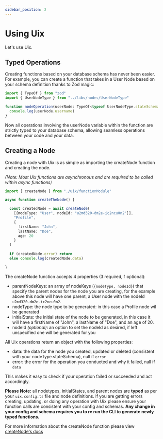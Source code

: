 ```yaml
---
sidebar_position: 2
---
```


# Using Uix

Let's use Uix.

## Typed Operations

Creating functions based on your database schema has never been easier. For example, you can create a function that takes in a User Node based on your schema definition thanks to Zod magic:

```typescript
import { TypeOf } from "zod"
import { UserNodeType } from "../libs/nodes/UserNodeType"

function nodeOperation(userNode: TypeOf<typeof UserNodeType.stateSchema>) {
  console.log(userNode.username)
}
```

Now all operations involving the userNode variable within the function are strictly typed to your database schema, allowing seamless operations between your code and your data.

## Creating a Node

Creating a node with Uix is as simple as importing the createNode function and creating the node.

_(Note: Most Uix functions are asynchronous and are required to be called within async functions)_

```typescript
import { createNode } from "./uix/functionModule"

async function createTheNode() {

  const createdNode = await createNode(
    [{nodeType: "User", nodeId: "u2md320-dm2e-ic2ncu0n2"}], 
    "Profile",
    {
      firstName: "John",
      lastName: "Doe",
      age: 20
    }
  )
  
  if (createdNode.error) return
  else console.log(createdNode.data)

}
```

The createNode function accepts 4 properties (3 required, 1 optional):

- parentNodeKeys: an array of nodeKeys (```{nodeType, nodeId}```) that specify the parent nodes for the node you are creating, for the example above this node will have one parent, a User node with the nodeId `u2md320-dm2e-ic2ncu0n2`.
- nodeType: the node type to be generated: in this case a Profile node wil be generated
- initialState: the initial state of the node to be generated, in this case it will have a firstName of "John", a lastName of "Doe", and an age of 20.
- nodeId _(optional)_: an option to set the nodeId as desired, if left unspecified one will be generated for you

All Uix operations return an object with the following properties:
- data: the data for the node you created, updated or deleted (consistent with your nodeType.stateSchema), null if `error`
- error: the error for the operation you conducted and why it failed, null if `data`

This makes it easy to check if your operation failed or succeeded and act accordingly.

**Please Note:** all nodetypes, initialStates, and parent nodes are **typed** as per your `uix.config.ts` file and node definitions. If you are getting errors creating, updating, or doing any operation with Uix please ensure your function calls are consistent with your config and schemas. **Any change in your config and schema requires you to re run the CLI to generate newly typed functions.**

For more information about the createNode function please view [createNode's docs](/docs/functions/createNode)
